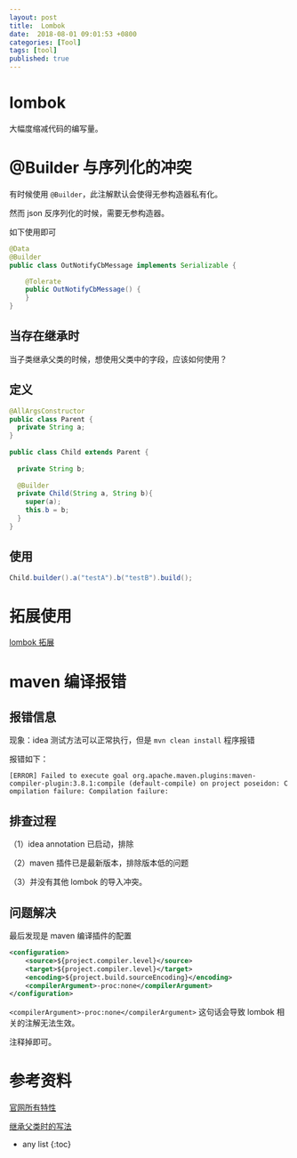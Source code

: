 ```yaml
---
layout: post
title:  Lombok
date:  2018-08-01 09:01:53 +0800
categories: [Tool]
tags: [tool]
published: true
---
```


# lombok

大幅度缩减代码的编写量。

# @Builder 与序列化的冲突

有时候使用 `@Builder`，此注解默认会使得无参构造器私有化。

然而 json 反序列化的时候，需要无参构造器。

如下使用即可

```java
@Data
@Builder
public class OutNotifyCbMessage implements Serializable {

    @Tolerate
    public OutNotifyCbMessage() {
    }
}
```

## 当存在继承时

当子类继承父类的时候，想使用父类中的字段，应该如何使用？


## 定义

```java
@AllArgsConstructor
public class Parent {
  private String a;
}
 
public class Child extends Parent {
 
  private String b;
 
  @Builder
  private Child(String a, String b){
    super(a);
    this.b = b;
  }
}
```

## 使用

```java
Child.builder().a("testA").b("testB").build();
```

# 拓展使用

[lombok 拓展](https://github.com/peichhorn/lombok-pg)

# maven 编译报错

## 报错信息

现象：idea 测试方法可以正常执行，但是 `mvn clean install` 程序报错

报错如下：

```
[ERROR] Failed to execute goal org.apache.maven.plugins:maven-compiler-plugin:3.8.1:compile (default-compile) on project poseidon: C
ompilation failure: Compilation failure:
```

## 排查过程

（1）idea annotation 已启动，排除

（2）maven 插件已是最新版本，排除版本低的问题

（3）并没有其他 lombok 的导入冲突。

## 问题解决

最后发现是 maven 编译插件的配置

```xml
<configuration>
    <source>${project.compiler.level}</source>
    <target>${project.compiler.level}</target>
    <encoding>${project.build.sourceEncoding}</encoding>
    <compilerArgument>-proc:none</compilerArgument>
</configuration>
```

`<compilerArgument>-proc:none</compilerArgument>`  这句话会导致 lombok 相关的注解无法生效。

注释掉即可。

# 参考资料

[官网所有特性](https://projectlombok.org/features/all)

[继承父类时的写法](https://reinhard.codes/2015/09/16/lomboks-builder-annotation-and-inheritance/)

* any list
{:toc}